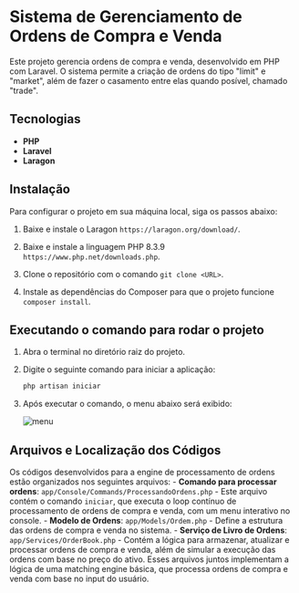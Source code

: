 # Sistema de Gerenciamento de Ordens de Compra e Venda

Este projeto gerencia ordens de compra e venda, desenvolvido em PHP com Laravel. O sistema permite a criação de ordens do tipo "limit" e "market", além de fazer o casamento entre elas quando posível, chamado "trade". 

## Tecnologias

- **PHP**
- **Laravel**
- **Laragon**

## Instalação

Para configurar o projeto em sua máquina local, siga os passos abaixo:

1. Baixe e instale o Laragon `https://laragon.org/download/`.

2. Baixe e instale a linguagem PHP 8.3.9 `https://www.php.net/downloads.php`.

3. Clone o repositório com o comando `git clone <URL>`. 

4. Instale as dependências do Composer para que o projeto funcione `composer install`.

## Executando o comando para rodar o projeto

1. Abra o terminal no diretório raiz do projeto.

2. Digite o seguinte comando para iniciar a aplicação:

   ```bash
   php artisan iniciar
   
3. Após executar o comando, o menu abaixo será exibido:

   ![menu](https://github.com/user-attachments/assets/0711f2ae-68e4-4c0c-b855-b4bbcfbda4bb)

## Arquivos e Localização dos Códigos 
Os códigos desenvolvidos para a engine de processamento de ordens estão organizados nos seguintes arquivos: - **Comando para processar ordens**: `app/Console/Commands/ProcessandoOrdens.php` - Este arquivo contém o comando `iniciar`, que executa o loop contínuo de processamento de ordens de compra e venda, com um menu interativo no console. - **Modelo de Ordens**: `app/Models/Ordem.php` - Define a estrutura das ordens de compra e venda no sistema. - **Serviço de Livro de Ordens**: `app/Services/OrderBook.php` - Contém a lógica para armazenar, atualizar e processar ordens de compra e venda, além de simular a execução das ordens com base no preço do ativo. Esses arquivos juntos implementam a lógica de uma matching engine básica, que processa ordens de compra e venda com base no input do usuário.
